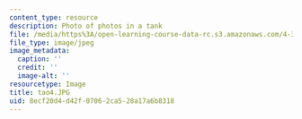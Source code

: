 ```yaml
---
content_type: resource
description: Photo of photos in a tank
file: /media/https%3A/open-learning-course-data-rc.s3.amazonaws.com/4-341-introduction-to-photography-fall-2002/8ecf20d4d42f07062ca528a17a6b8318_tao4.JPG
file_type: image/jpeg
image_metadata:
  caption: ''
  credit: ''
  image-alt: ''
resourcetype: Image
title: tao4.JPG
uid: 8ecf20d4-d42f-0706-2ca5-28a17a6b8318
---
```

